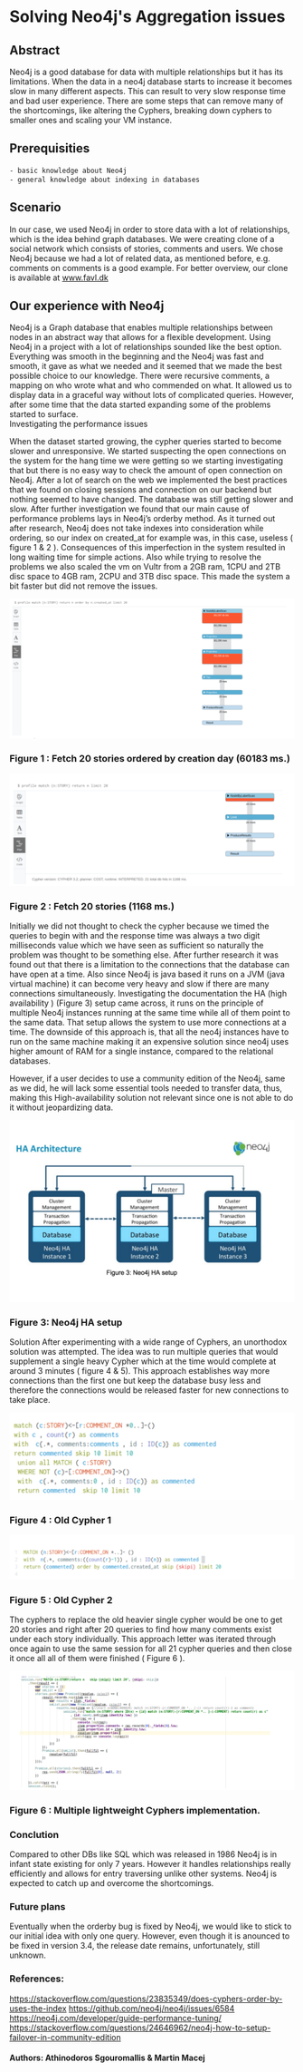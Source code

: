 # Solving Neo4j's Aggregation issues
## Abstract
Neo4j is a good database for data with multiple relationships but it has its limitations. 
When the data in a neo4j database starts to increase it becomes slow in many different aspects. This can result to very slow response time and bad user experience. There are some steps that can remove many of the shortcomings, like altering the Cyphers, breaking down cyphers to smaller ones and scaling your VM instance.

## Prerequisities
	- basic knowledge about Neo4j
	- general knowledge about indexing in databases

## Scenario
In our case, we used Neo4j in order to store data with a lot of relationships, which is the idea behind graph databases. We were creating clone of a social network which consists of stories, comments and users. We chose Neo4j because we had a lot of related data, as mentioned before, e.g. comments on comments is a good example. For better overview, our clone is available at www.favl.dk 

## Our experience with Neo4j 
Neo4j is a Graph database that enables multiple relationships between nodes in an abstract way that allows for a flexible development.
Using Neo4j in a project with a lot of relationships sounded like the best option. Everything was smooth in the beginning and the Neo4j was fast and smooth, it gave as what we needed and it seemed that we made the best possible choice to our knowledge. There were recursive comments, a mapping on who wrote what and who commended on what. It allowed us to display data in a graceful way without lots of complicated queries.
However, after some time that the data started expanding some of the problems started to surface. 	
Investigating the performance issues

When the dataset started growing, the cypher queries started to become slower and unresponsive. We started suspecting the open connections on the system for the hang time we were getting so we starting investigating that but there is no easy way to check the amount of open connection on Neo4j. 
	After a lot of search on the web we implemented the best practices that we found on closing sessions and connection on our backend but nothing seemed to have changed. The database was still getting slower and slow. After further investigation we found that our main cause of performance problems lays in  Neo4j’s orderby method. As it turned out after research, Neo4j does not take indexes into consideration while ordering, so our index on created_at for example was, in this case, useless ( figure 1 & 2 ). Consequences of this imperfection in the system resulted in long waiting time for simple actions. 
	Also while trying to resolve the problems we also scaled the vm on Vultr from a 2GB ram, 1CPU and 2TB disc space to 4GB ram, 2CPU and 3TB disc space. This made the system a bit faster but did not remove the issues.

![alt text](https://github.com/biggiejr/UFO/blob/master/images/1.png)
### Figure 1 : Fetch 20 stories ordered by creation day (60183 ms.)
 

![alt text](https://github.com/biggiejr/UFO/blob/master/images/2.png)
### Figure 2 : Fetch 20 stories (1168 ms.)
	

Initially we did not thought to check the cypher because we timed the queries to begin with and the response time was always a two digit milliseconds value which we have seen as sufficient so naturally the problem was thought to be something else. 
	After further research it was found out that there is a limitation to the connections that the database can have open at a time. Also since Neo4j is java based it runs on a JVM (java virtual machine) it can become very heavy and slow if there are many connections simultaneously. Investigating the documentation the HA (high availability ) (Figure 3) setup came across, it runs on the principle of multiple Neo4j instances running at the same time while all of them point to the same data. That setup allows the system to use more connections at a time. The downside of this approach is, that all the neo4j instances have to run on the same machine making it an expensive solution since neo4j uses higher amount of RAM for a single instance, compared to the relational databases.  
	
However, if a user decides to use a community edition of the Neo4j, same as we did, he will lack some essential tools needed to transfer data, thus, making this High-availability  solution not relevant since one is not able to do it without jeopardizing data.



![alt text](https://github.com/biggiejr/UFO/blob/master/images/3.png)
### Figure 3: Neo4j HA setup



Solution
	After experimenting with a wide range of Cyphers, an unorthodox solution was attempted. The idea was to run multiple queries that would supplement a single heavy  Cypher which at the time would complete at around 3 minutes ( figure 4 & 5). This approach establishes way more connections than the first one but keep the database busy less and therefore the connections would be released faster for new connections to take place.
 

![alt text](https://github.com/biggiejr/UFO/blob/master/images/4.png)
### Figure 4 : Old Cypher 1

![alt text](https://github.com/biggiejr/UFO/blob/master/images/5.png)
### Figure 5 : Old Cypher 2

The cyphers to replace the old heavier single cypher would be one to get 20 stories and right after 20 queries to find how many comments exist under each story individually.
	This approach letter was iterated through once again to use the same session for all 21 cypher queries and then close it once all all of them were finished ( Figure 6 ). 

![alt text](https://github.com/biggiejr/UFO/blob/master/images/6.png)
### Figure 6 : Multiple lightweight Cyphers implementation.


### Conclution 
Compared to other DBs like SQL which was released in 1986  Neo4j is in infant state existing for only 7 years.
However it handles relationships really efficiently and allows for entry traversing unlike other systems.
Neo4j is expected to catch up and overcome the shortcomings.


### Future plans 
Eventually when the orderby bug is fixed by Neo4j, we would like to stick to our initial idea with only one query. However, even though it is anounced to be fixed in version 3.4, the release date remains, unfortunately, still unknown.

### References: 
https://stackoverflow.com/questions/23835349/does-cyphers-order-by-uses-the-index
https://github.com/neo4j/neo4j/issues/6584
https://neo4j.com/developer/guide-performance-tuning/
https://stackoverflow.com/questions/24646962/neo4j-how-to-setup-failover-in-community-edition

 #### Authors: Athinodoros Sgouromallis & Martin Macej
